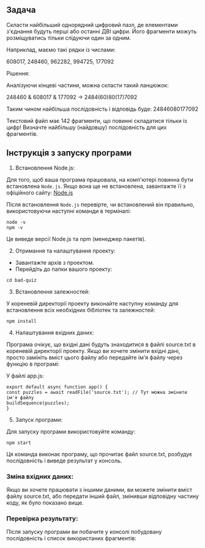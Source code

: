 ## Задача

Скласти найбільший однорядний цифровий пазл, де елементами з'єднання будуть перші або останні ДВІ цифри.
Його фрагменти можуть розміщуватись тільки слідуючи один за одним.

Наприклад, маємо такі рядки із числами:

608017, 248460, 962282, 994725, 177092

Рішення:

Аналізуючи кінцеві частини, можна скласти такий ланцюжок:

248460 & 608017 & 177092 -> 2484(60)80(17)7092

Таким чином найбільша послідовність і відповідь буде: 24846080177092

Текстовий файл має 142 фрагменти, що повинні складатися тільки із цифр!
Визначте найбільшу (найдовшу) послідовність для цих фрагментів.

## Інструкція з запуску програми

1. Встановлення Node.js:

Для того, щоб ваша програма працювала, на комп'ютері повинна бути встановлена `Node.js`. Якщо вона ще не встановлена, завантажте її з офіційного сайту:
[Node.js](https://nodejs.org/)

Після встановлення `Node.js` перевірте, чи встановлений він правильно, використовуючи наступні команди в терміналі:

```
node -v
npm -v
```

Це виведе версії Node.js та npm (менеджер пакетів).

2. Отримання та налаштування проекту:

- Завантажте архів з проектом.
- Перейдіть до папки вашого проекту:

```
cd bad-quiz
```

3. Встановлення залежностей:

У кореневій директорії проекту виконайте наступну команду для встановлення всіх необхідних бібліотек та залежностей:

```
npm install
```

4. Налаштування вхідних даних:

Програма очікує, що вхідні дані будуть знаходитися в файлі source.txt в кореневій директорії проекту.
Якщо ви хочете змінити вхідні дані, просто замініть вміст цього файлу або передайте ім'я файлу через функцію в програмі:

У файлі app.js:

```
export default async function app() {
const puzzles = await readFile('source.txt'); // Тут можна змінити ім'я файлу
buildSequence(puzzles);
}
```

5. Запуск програми:

Для запуску програми використовуйте команду:

```
npm start
```

Ця команда виконає програму, що прочитає файл source.txt, розбудує послідовність і виведе результат у консоль.

### Зміна вхідних даних:

Якщо ви хочете працювати з іншими даними, ви можете змінити вміст файлу source.txt, або передати інший файл, змінивши відповідну частину коду, як було показано вище.

### Перевірка результату:

Після запуску програми ви побачите у консолі побудовану послідовність і список використаних фрагментів:
